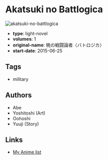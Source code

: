 # Akatsuki no Battlogica

![akatsuki-no-battlogica](https://cdn.myanimelist.net/images/manga/3/160563.jpg)

-   **type**: light-novel
-   **volumes**: 1
-   **original-name**: 暁の戦闘論者〈バトロジカ〉
-   **start-date**: 2015-06-25

## Tags

-   military

## Authors

-   Abe
-   Yoshitoshi (Art)
-   Oohoshi
-   Yuuji (Story)

## Links

-   [My Anime list](https://myanimelist.net/manga/90541/Akatsuki_no_Battlogica)
